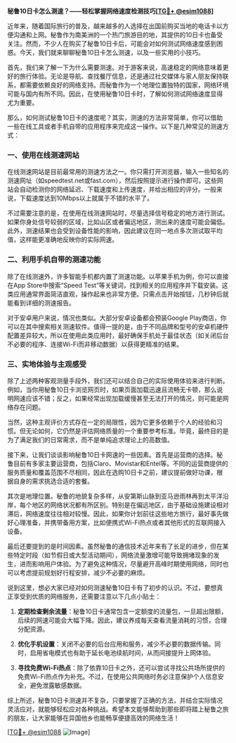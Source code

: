 **秘鲁10日卡怎么测速？——轻松掌握网络速度检测技巧[[TG💪+ @esim1088](https://t.me/s/esim1088)]**

近年来，随着国际旅行的普及，越来越多的人选择在出国前购买当地的电话卡以方便沟通和上网。秘鲁作为南美洲的一个热门旅游目的地，其提供的10日卡也备受关注。然而，不少人在购买了秘鲁10日卡后，可能会对如何测试网络速度感到困惑。今天，我们就来聊聊秘鲁10日卡怎么测速，以及一些实用的小技巧。

首先，我们来了解一下为什么需要测速。对于游客来说，高速稳定的网络意味着更好的旅行体验。无论是导航、查找餐厅信息，还是通过社交媒体与家人朋友保持联系，都需要依赖良好的网络支持。而秘鲁作为一个地理位置独特的国家，网络环境可能与国内有所不同。因此，在使用秘鲁10日卡时，了解如何测试网络速度显得尤为重要。

那么，如何测试秘鲁10日卡的速度呢？其实，测速的方法非常简单，你可以借助一些在线工具或者手机自带的应用程序来完成这一操作。以下是几种常见的测速方式：

### 一、使用在线测速网站

在线测速网站是目前最常用的测速方法之一。你只需打开浏览器，输入一些知名的测速网址（如speedtest.net或fast.com），然后按照提示进行操作即可。这些网站会自动检测你的网络延迟、下载速度和上传速度，并给出相应的评分。一般来说，下载速度达到10Mbps以上就属于不错的水平了。

不过需要注意的是，在使用在线测速网站时，尽量选择信号稳定的地方进行测试。如果你身处信号较弱的区域，比如山区或者偏远地区，测出来的速度可能会偏低。此外，测速结果也会受到设备性能的影响，因此建议在同一地点多次测试取平均值，这样能更准确地反映你的实际网速。

### 二、利用手机自带的测速功能

除了在线测速外，许多智能手机都内置了测速功能。以苹果手机为例，你可以直接在App Store中搜索“Speed Test”等关键词，找到相关的应用程序并下载安装。这类应用通常界面简洁直观，操作起来也非常方便。只需点击开始按钮，几秒钟后就能看到详细的测速报告。

对于安卓用户来说，情况也类似。大部分安卓设备都会预装Google Play商店，你可以在其中搜索相关测速软件。值得一提的是，由于不同品牌和型号的安卓机硬件配置差异较大，所以在使用此类应用时，最好确保手机处于最佳状态（如关闭后台不必要的程序、连接Wi-Fi而非移动数据）以获得更精准的结果。

### 三、实地体验与主观感受

除了上述两种客观测量手段外，我们还可以结合自己的实际使用体验来进行判断。例如，当你用秘鲁10日卡浏览网页时，如果页面加载迅速且流畅无卡顿，那么说明网速应该不错；反之，如果经常出现加载缓慢甚至无法打开的情况，则可能是网络存在问题。

当然，这种主观评价方式存在一定的局限性，因为它更多依赖于个人的经验和习惯。但无论如何，它仍然是评估网络质量的一个重要参考标准。毕竟，最终目的是为了满足我们的日常需求，而不是单纯追求理论上的高数值。

接下来，让我们谈谈影响秘鲁10日卡网速的一些因素。首先是运营商的选择。秘鲁目前有多家主要运营商，包括Claro、Movistar和Entel等。不同的运营商提供的服务质量和覆盖范围不尽相同，因此在选购10日卡之前，建议提前做好功课，根据自身的需求挑选合适的套餐。

其次是地理位置。秘鲁的地貌复杂多样，从安第斯山脉到亚马逊雨林再到太平洋沿岸，每个地区的网络状况都有所区别。特别是在偏远地区，由于基础设施建设相对滞后，网络速度往往相对较慢。因此，如果你计划前往这些地方旅行，最好事先做好心理准备，并携带备用方案，比如便携式Wi-Fi热点或者其他形式的互联网接入设备。

最后还要提到的是时间因素。虽然秘鲁的通信技术近年来有了长足的进步，但在某些特定时段（如节假日或大型活动期间），网络流量激增可能导致拥堵现象的发生，进而影响用户体验。为了避免这种情况，尽量避开高峰时期使用网络，同时也可以考虑提前规划好行程安排，减少不必要的麻烦。

说到这里，想必大家已经对如何测速秘鲁10日卡有了初步的认识。不过，要想真正享受到优质的网络服务，还需要注意以下几点小贴士：

1. **定期检查剩余流量**：秘鲁10日卡通常包含一定额度的流量包，一旦超出限额，后续的网速可能会大幅下降。因此，建议养成每天查看流量消耗的习惯，合理分配资源。
   
2. **优化手机设置**：关闭不必要的后台应用和服务，减少不必要的数据传输。同时，启用省电模式也有助于延长电池续航时间，从而间接提升上网体验。

3. **寻找免费Wi-Fi热点**：除了依靠10日卡之外，还可以尝试寻找公共场所提供的免费Wi-Fi热点作为补充。不过，在使用公共网络时务必注意保护个人信息安全，避免泄露敏感数据。

综上所述，秘鲁10日卡测速并不复杂，只要掌握了正确的方法，并结合实际情况灵活应对，就能够轻松应对各种挑战。希望本文能够帮助到那些即将踏上秘鲁之旅的朋友，让大家能够在异国他乡也能畅享便捷高效的网络生活！

[[TG💪+ @esim1088](https://t.me/s/esim1088) ![Image](https://i.postimg.cc/4NQfJmqS/Snipaste-2025-05-13-00-14-12.png)]